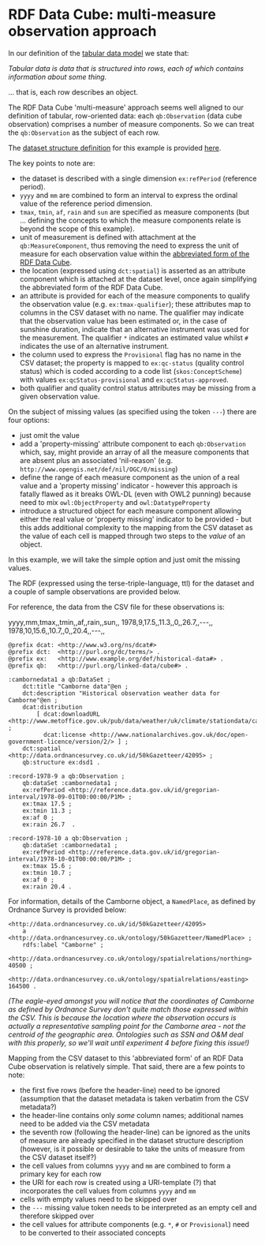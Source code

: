 # RDF Data Cube: multi-measure observation approach #

In our definition of the [tabular data model][tabular-data-model] we state that:

_Tabular data is data that is structured into rows, each of which contains information about some thing._

... that is, each row describes an object. 

[tabular-data-model]: http://www.w3.org/TR/tabular-data-model/

The RDF Data Cube 'multi-measure' approach seems well aligned to our definition of tabular, row-oriented data: each `qb:Observation` (data cube observation) comprises a number of measure components. So we can treat the `qb:Observation` as the subject of each row.

The [dataset structure definition][dsd] for this example is provided [here](dataset-structure-definition.ttl).

[dsd]: http://www.w3.org/TR/vocab-data-cube/#dsd

The key points to note are:
- the dataset is described with a single dimension `ex:refPeriod` (reference period).
- `yyyy` and `mm` are combined to form an interval to express the ordinal value of the reference period dimension.
- `tmax`, `tmin`, `af`, `rain` and `sun` are specified as measure components (but ... defining the concepts to which the measure components relate is beyond the scope of this example). 
- unit of measurement is defined with attachment at the `qb:MeasureComponent`, thus removing the need to express the unit of measure for each observation value within the [abbreviated form of the RDF Data Cube][qb-abbrev].
- the location (expressed using `dct:spatial`) is asserted as an attribute component which is attached at the dataset level, once again simplifying the abbreviated form of the RDF Data Cube.
- an attribute is provided for each of the measure components to qualify the observation value (e.g. `ex:tmax-qualifier`); these attributes map to columns in the CSV dataset with no name. The qualifier may indicate that the observation value has been estimated or, in the case of sunshine duration, indicate that an alternative instrument was used for the measurement. The qualifier `*` indicates an estimated value whilst `#` indicates the use of an alternative instrument.
- the column used to express the `Provisional` flag has no name in the CSV dataset; the property is mapped to `ex:qc-status` (quality control status) which is coded according to a code list (`skos:ConceptScheme`) with values `ex:qcStatus-provisional` and  `ex:qcStatus-approved`.
- both qualifier and quality control status attributes may be missing from a given observation value.

[qb-abbrev]: http://www.w3.org/TR/vocab-data-cube/#normalize 

On the subject of missing values (as specified using the token `---`) there are four options:
- just omit the value
- add a 'property-missing' attribute component to each `qb:Observation` which, say, might provide an array of all the measure components that are absent plus an associated 'nil-reason' (e.g. `http://www.opengis.net/def/nil/OGC/0/missing`)
- define the range of each measure component as the union of a real value and a 'property missing' indicator - however this approach is fatally flawed as it breaks OWL-DL (even with OWL2 punning) because need to mix `owl:ObjectProperty` and `owl:DatatypeProperty` 
- introduce a structured object for each measure component allowing either the real value or 'property missing' indicator to be provided - but this adds additional complexity to the mapping from the CSV dataset as the value of each cell is mapped through two steps to the _value_ of an object.

In this example, we will take the simple option and just omit the missing values.

The RDF (expressed using the terse-triple-language, ttl) for the dataset and a couple of sample observations are provided below. 

For reference, the data from the CSV file for these observations is:

yyyy,mm,tmax,,tmin,,af,,rain,,sun,,
1978,9,17.5,,11.3,,0,,26.7,,---,,
1978,10,15.6,,10.7,,0,,20.4,,---,,

```
@prefix dcat: <http://www.w3.org/ns/dcat#>
@prefix dct:  <http://purl.org/dc/terms/> .
@prefix ex:   <http://www.example.org/def/historical-data#> .
@prefix qb:   <http://purl.org/linked-data/cube#> .

:cambornedata1 a qb:DataSet ;
    dct:title "Camborne data"@en ;
    dct:description "Historical observation weather data for Camborne"@en ;
    dcat:distribution 
        [ dcat:downloadURL <http://www.metoffice.gov.uk/pub/data/weather/uk/climate/stationdata/cambornedata.txt> ; 
          dcat:license <http://www.nationalarchives.gov.uk/doc/open-government-licence/version/2/> ] ;
    dct:spatial <http://data.ordnancesurvey.co.uk/id/50kGazetteer/42095> ;
    qb:structure ex:dsd1 .

:record-1978-9 a qb:Observation ;
    qb:dataSet :cambornedata1 ;
    ex:refPeriod <http://reference.data.gov.uk/id/gregorian-interval/1978-09-01T00:00:00/P1M> ;
    ex:tmax 17.5 ;
    ex:tmin 11.3 ;
    ex:af 0 ;
    ex:rain 26.7  .

:record-1978-10 a qb:Observation ;
    qb:dataSet :cambornedata1 ;
    ex:refPeriod <http://reference.data.gov.uk/id/gregorian-interval/1978-10-01T00:00:00/P1M> ;
    ex:tmax 15.6 ;
    ex:tmin 10.7 ;
    ex:af 0 ;
    ex:rain 20.4 .
```

For information, details of the Camborne object, a `NamedPlace`, as defined by Ordnance Survey is provided below:

```
<http://data.ordnancesurvey.co.uk/id/50kGazetteer/42095> 
    a <http://data.ordnancesurvey.co.uk/ontology/50kGazetteer/NamedPlace> ;
    rdfs:label "Camborne" ;
    <http://data.ordnancesurvey.co.uk/ontology/spatialrelations/northing> 40500 ;
    <http://data.ordnancesurvey.co.uk/ontology/spatialrelations/easting> 164500 .
``` 

_(The eagle-eyed amongst you will notice that the coordinates of Camborne as defined by Ordnance Survey don't quite match those expressed within the CSV. This is because the location where the observation occurs is actually a representative sampling point for the Camborne area - not the centroid of the geographic area. Ontologies such as SSN and O&M deal with this properly, so we'll wait until experiment 4 before fixing this issue!)_

Mapping from the CSV dataset to this 'abbreviated form' of an RDF Data Cube observation is relatively simple. That said, there are a few points to note:
- the first five rows (before the header-line) need to be ignored (assumption that the dataset metadata is taken verbatim from the CSV metadata?)
- the header-line contains only _some_ column names; additional names need to be added via the CSV metadata
- the seventh row (following the header-line) can be ignored as the units of measure are already specified in the dataset structure description (however, is it possible or desirable to take the units of measure from the CSV dataset itself?)
- the cell values from columns `yyyy` and `mm` are combined to form a primary key for each row
- the URI for each row is created using a URI-template (?) that incorporates the cell values from columns `yyyy` and `mm`
- cells with empty values need to be skipped over
- the `---` missing value token needs to be interpreted as an empty cell and therefore skipped over 
- the cell values for attribute components (e.g. `*`, `#` or `Provisional`) need to be converted to their associated concepts